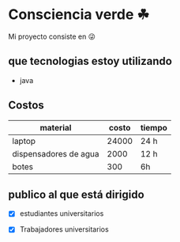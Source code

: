 
# Consciencia verde ☘ 
Mi proyecto consiste en
:stuck_out_tongue_winking_eye:

## que tecnologias estoy utilizando
* java

## Costos
material | costo | tiempo
---------|-------|-------|
 laptop  | 24000 | 24 h | 
 dispensadores de agua | 2000 | 12 h |
 botes | 300 | 6h |
 
 ## publico al que está dirigido
   - [x] estudiantes universitarios
   - [x] Trabajadores universitarios
   
